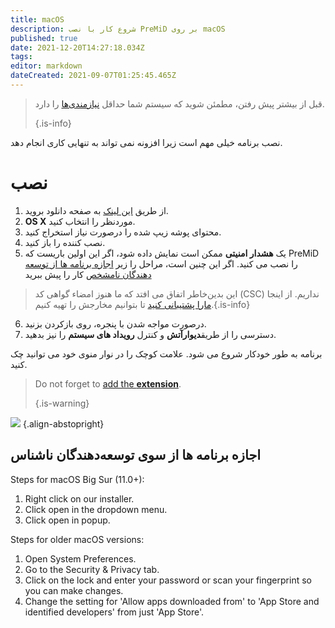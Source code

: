 ```yaml
---
title: macOS
description: شروع کار با نصب PreMiD بر روی macOS
published: true
date: 2021-12-20T14:27:18.034Z
tags:
editor: markdown
dateCreated: 2021-09-07T01:25:45.465Z
---
```


> قبل از بیشتر پیش رفتن، مطمئن شوید که سیستم شما حداقل [نیازمندی‌ها](/install/requirements) را دارد. 
> 
> {.is-info}

نصب برنامه خیلی مهم است زیرا افزونه نمی تواند به تنهایی کاری انجام دهد.

# نصب
1. از طریق [این لینک](https://premid.app/downloads) به صفحه دانلود بروید.
2. **OS X** موردنظر را انتخاب کنید.
3. محتوای پوشه زیپ شده را درصورت نیاز استخراج کنید.
4. نصب کننده را باز کنید.
5. یک **هشدار امنیتی** ممکن است نمایش داده شود، اگر این اولین باریست که PreMiD را نصب می کنید. اگر این چنین است، مراحل را زیر [اجازه برنامه ها از توسعه دهندگان نامشخص](https://docs.premid.app/install/macos#allow-apps-from-unidentified-developers) کار را پیش ببرید
> این بدین‌خاطر اتفاق می افتد که ما هنوز امضاء گواهی کد (CSC) نداریم. از اینجا [مارا پشتیبانی کنید](https://www.patreon.com/Timeraa) تا بتوانیم مخارجش را تهیه کنیم.{.is-info}
6. درصورت مواجه شدن با پنجره، روی بازکردن بزنید.
7. دسترسی را از طریق**دیوارآتش** و کنترل **رویداد های سیستم** را نیز بدهید.

برنامه به طور خودکار شروع می شود. علامت کوچک را در نوار منوی خود می توانید چک کنید.

> Do not forget to [add the **extension**](/install). 
> 
> {.is-warning}

![](https://img.icons8.com/color/2x/mac-logo.png) {.align-abstopright}

## اجازه برنامه ها از سوی توسعه‌دهندگان ناشناس
Steps for macOS Big Sur (11.0+):
1. Right click on our installer.
2. Click open in the dropdown menu.
3. Click open in popup.

Steps for older macOS versions:
1. Open System Preferences.
2. Go to the Security & Privacy tab.
3. Click on the lock and enter your password or scan your fingerprint so you can make changes.
4. Change the setting for 'Allow apps downloaded from' to 'App Store and identified developers' from just 'App Store'.
